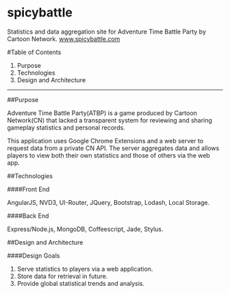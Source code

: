spicybattle
===========

Statistics and data aggregation site for Adventure Time Battle Party by Cartoon Network. www.spicybattle.com

#Table of Contents

1. Purpose
2. Technologies
3. Design and Architecture

---

##Purpose

Adventure Time Battle Party(ATBP) is a game produced by Cartoon Network(CN) that lacked a transparent system for reviewing and sharing gameplay statistics and personal records.

This application uses Google Chrome Extensions and a web server to request data from a private CN API. The server aggregates data and allows players to view both their own statistics and those of others via the web app.


##Technologies

####Front End

AngularJS, NVD3, UI-Router, JQuery, Bootstrap, Lodash, Local Storage.

####Back End

Express/Node.js, MongoDB, Coffeescript, Jade, Stylus.

##Design and Architecture

####Design Goals

1. Serve statistics to players via a web application.
2. Store data for retrieval in future.
3. Provide global statistical trends and analysis.

####Design Overview

1. Players register their accounts to the web app by installing the Google Chrome Extension, then logging into their CN accounts. The Chrome Extension will inject a script into the page that retrieves the TEGid and AuthID from an object in the global namespace. These IDs are required for an API call to retrieve the profiles and data of the player. The script will POST the IDs to the Node.js server to be stored in a MongoDB collection.

2. On the server-side, a GET request is made to the CN API to retrieve data, and the data is committed to MongoDB. At this point, the data is available to be served on the web app via a REST endpoint. Data is requested using the latest IDs whenever data is older than a certain time period (~10 mins).

3. There are several auxiliary scripts run via Heroku scheduler that compute and store global statistics.

####Architectural Problems and Solutions

* To curb abuse and reduce server load, a rate-limiter is in place that rate-limits by player name. Repeated calls to the same player data will return with existing data immediately, rather than making a GET request for new data. This is because matches are usually 15 minutes long, and 90% of the time, there will be no new data <10 minutes before the latest match.

* Due to limited database space, there is a script(run once a day) that reduces and caps the matches stored per player to 100.

####Possible Improvements to Existing Problems

* Matches are not currently linked together, so if two players played with each other, they wouldn't be able to see it on their respective profiles. A possible solution would be to hash several unique fields together to make a unique match ID, then store all matches in their own collection. This would also reduce redundant data being stored. An issue with this solution is that using Object reference IDs and populating 100+ fields may be slow.